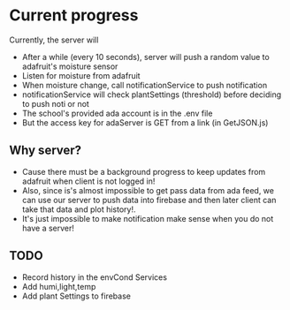 # Current progress

Currently, the server will

- After a while (every 10 seconds), server will push a random value to adafruit's moisture sensor
- Listen for moisture from adafruit
- When moisture change, call notificationService to push notification
- notificationService will check plantSettings (threshold) before deciding to push noti or not
- The school's provided ada account is in the .env file
- But the access key for adaServer is GET from a link (in GetJSON.js)

## Why server?

- Cause there must be a background progress to keep updates from adafruit when client is not logged in!
- Also, since is's almost impossible to get pass data from ada feed, we can use our server to push data into firebase and then later client can take that data and plot history!.
- It's just impossible to make notification make sense when you do not have a server!

## TODO

- Record history in the envCond Services
- Add humi,light,temp
- Add plant Settings to firebase
